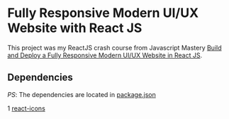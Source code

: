 # Fully Responsive Modern UI/UX Website with React JS

This project was my ReactJS crash course from Javascript Mastery [Build and Deploy a Fully Responsive Modern UI/UX Website in React JS](hhttps://youtu.be/LMagNcngvcU).

## Dependencies

_PS_: The dependencies are located in [package.json](https://github.com/rustydcoder/gpt3-ui-ux-website/blob/main/package.json)

1 [react-icons](https://react-icons.github.io/react-icons)
